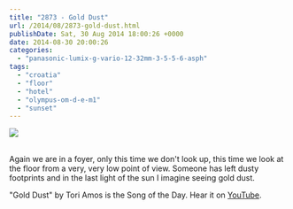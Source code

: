 ```yaml
---
title: "2873 - Gold Dust"
url: /2014/08/2873-gold-dust.html
publishDate: Sat, 30 Aug 2014 18:00:26 +0000
date: 2014-08-30 20:00:26
categories: 
  - "panasonic-lumix-g-vario-12-32mm-3-5-5-6-asph"
tags: 
  - "croatia"
  - "floor"
  - "hotel"
  - "olympus-om-d-e-m1"
  - "sunset"
---
```

<div class="container">
<div class="center"><a target="_blank" href="https://d25zfm9zpd7gm5.cloudfront.net/1200x1200/2014/20140804_194539_lr.jpg"><img src="https://d25zfm9zpd7gm5.cloudfront.net/0600x0600/2014/20140804_194539_lr.jpg" /></a></div>
</div>
<br />

Again we are in a foyer, only this time we don't look up, this time we look at the floor from a very, very low point of view. Someone has left dusty footprints and in the last light of the sun I imagine seeing gold dust.

"Gold Dust" by Tori Amos is the Song of the Day. Hear it on <a href="https://www.youtube.com/watch?v=eIf2zyDoWn8" target="_blank">YouTube</a>.
